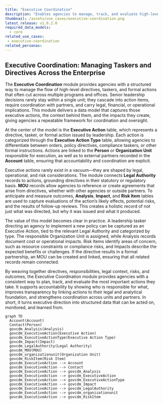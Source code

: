 ```yaml
---
title: "Executive Coordination"
description: "Enables agencies to manage, track, and evaluate high-level directives, taskers, and executive actions across programs, linking responsibilities, legal context, risks, and outcomes for improved coordination and accountability."
thumbnail: /assets/use_cases/executive-coordination.png
latest_release: v1.0.2.0
required_data_models:
  - core
related_use_cases:
 - executive-coordination
related_personas:
---
```


## Executive Coordination: Managing Taskers and Directives Across the Enterprise

The **Executive Coordination** module provides agencies with a structured way to manage the flow of high-level directives, taskers, and formal actions that often cut across multiple programs and offices. Senior leadership decisions rarely stay within a single unit; they cascade into action items, require coordination with partners, and carry legal, financial, or operational implications. This module delivers a data model that captures those executive actions, the context behind them, and the impacts they create, giving agencies a repeatable framework for coordination and oversight.

At the center of the model is the **Executive Action** table, which represents a directive, tasker, or formal action issued by leadership. Each action is categorized through the **Executive Action Type** table, allowing agencies to differentiate between orders, policy directives, compliance taskers, or other formal instructions. Actions are linked to the **Person** or **Organization Unit** responsible for execution, as well as to external partners recorded in the **Account** table, ensuring that accountability and coordination are explicit.

Executive actions rarely exist in a vacuum—they are shaped by legal, operational, and risk considerations. The module connects **Legal Authority** records to actions, grounding directives in their statutory or regulatory basis. **MOU** records allow agencies to reference or create agreements that arise from directives, whether with other agencies or outside partners. To anticipate and measure outcomes, **Analysis**, **Impact**, and **Risk Item** tables are used to capture evaluations of the action’s likely effects, potential risks, and the results of follow-up reviews. This creates a holistic record of not just what was directed, but why it was issued and what it produced.

The value of this model becomes clear in practice. A leadership tasker directing an agency to implement a new policy can be captured as an Executive Action, tied to the relevant Legal Authority and categorized by type. The responsible Organization Unit is assigned, while Analysis records document cost or operational impacts. Risk Items identify areas of concern, such as resource constraints or compliance risks, and Impacts describe the expected benefits or challenges. If the directive results in a formal partnership, an MOU can be created and linked, ensuring that all related records remain connected.

By weaving together directives, responsibilities, legal context, risks, and outcomes, the Executive Coordination module provides agencies with a consistent way to plan, track, and evaluate the most important actions they take. It supports accountability by showing who is responsible for what, improves transparency by linking actions to their legal and analytical foundation, and strengthens coordination across units and partners. In short, it turns executive direction into structured data that can be acted on, monitored, and learned from.

```mermaid
graph TD
  Account(Account)
  Contact(Person)
  govcdm_Analysis(Analysis)
  govcdm_ExecutiveAction(Executive Action)
  govcdm_ExecutiveActionType(Executive Action Type)
  govcdm_Impact(Impact)
  govcdm_LegalAuthority(Legal Authority)
  govcdm_MOU(MOU)
  govcdm_organizationunit(Organization Unit)
  govcdm_RiskItem(Risk Item)
  govcdm_ExecutiveAction --> Account
  govcdm_ExecutiveAction --> Contact
  govcdm_ExecutiveAction --> govcdm_Analysis
  govcdm_ExecutiveAction --> govcdm_ExecutiveAction
  govcdm_ExecutiveAction --> govcdm_ExecutiveActionType
  govcdm_ExecutiveAction --> govcdm_Impact
  govcdm_ExecutiveAction --> govcdm_LegalAuthority
  govcdm_ExecutiveAction --> govcdm_organizationunit
  govcdm_ExecutiveAction --> govcdm_RiskItem

```

